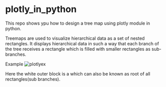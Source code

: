 # plotly_in_python
 This repo shows ypu how to design a tree map using plotly module in  python.
 
Treemaps are used to visualize hierarchical data as a set of nested rectangles.
It displays hierarchical data in such a way that each branch of the tree receives a rectangle which is filled with smaller rectangles as sub-branches.

Example
![plotlyex](https://user-images.githubusercontent.com/71930013/135324216-f8735a55-3777-4d64-8b96-1091a7abbf14.png)

Here the white outer block is a which can also be known as root of all rectangles(sub branches).
